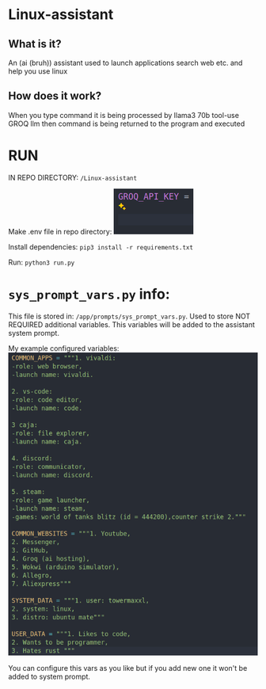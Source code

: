 # Linux-assistant

## What is it?
An (ai (bruh)) assistant used to launch applications search web etc. and help you use linux

## How does it work?
When you type command it is being processed by llama3 70b tool-use GROQ llm then command is being returned to the program and executed

# RUN
IN REPO DIRECTORY: `/Linux-assistant`

Make .env file in repo directory:
![Screenshot](/images/env_file.png)

Install dependencies: `pip3 install -r requirements.txt`

Run: `python3 run.py`

# `sys_prompt_vars.py` info: 
This file is stored in: `/app/prompts/sys_prompt_vars.py`.
Used to store NOT REQUIRED additional variables.
This variables will be added to the assistant system prompt.

My example configured variables:
![Screenshot](/images/myvars.png)

You can configure this vars as you like but if you add new one it won't be added to system prompt.

